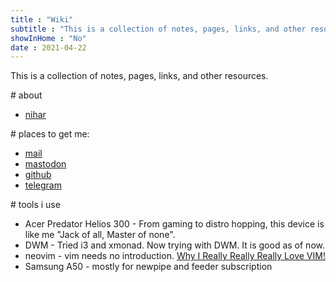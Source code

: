 ```yaml
---
title : "Wiki"
subtitle : "This is a collection of notes, pages, links, and other resources."
showInHome : "No"
date : 2021-04-22
---
```



This is a collection of notes, pages, links, and other resources.

\# about

* [nihar](/nihar.html)

\# places to get me:

* [mail](mailto:mail@nihars.com)
* [mastodon](nihar@linuxrocks.online)
* [github](https://github.com/niharokz)
* [telegram](https://t.me/niharokz)

\# tools i use

* Acer Predator Helios 300 - From gaming to distro hopping, this device is like me "Jack of all, Master of none". 
* DWM - Tried i3 and xmonad. Now trying with DWM. It is good as of now.
* neovim - vim needs no introduction. [Why I Really Really Really Love VIM!](vim_love.html)
* Samsung A50 - mostly for newpipe and feeder subscription
